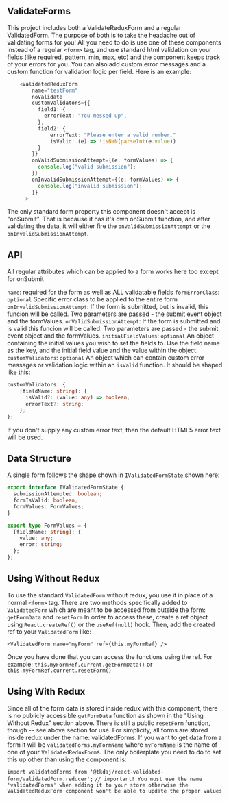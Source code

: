 ## ValidateForms

This project includes both a ValidateReduxForm and a regular ValidatedForm.
The purpose of both is to take the headache out of validating forms for you!
All you need to do is use one of these components instead of a regular `<form>` tag,
and use standard html validation on your fields (like required, pattern, min, max, etc)
and the component keeps track of your errors for you. You can also add custom error messages
and a custom function for validation logic per field. Here is an example:

```typescript
    <ValidatedReduxForm
        name="testForm"
        noValidate
        customValidators={{
          field1: {
            errorText: "You messed up",
          },
          field2: {
              errorText: "Please enter a valid number."
              isValid: (e) => !isNaN(parseInt(e.value))
          }
        }}
        onValidSubmissionAttempt={(e, formValues) => {
          console.log("valid submission");
        }}
        onInvalidSubmissionAttempt={(e, formValues) => {
          console.log("invalid submission");
        }}
      >
```

The only standard form property this component doesn't accept is "onSubmit". That is because
it has it's own onSubmit function, and after validating the data, it will either fire the
`onValidSubmissionAttempt` or the `onInvalidSubmissionAttempt`.

## API

All regular attributes which can be applied to a form works here too except for onSubmit

`name`: required for the form as well as ALL validatable fields
`formErrorClass`: `optional` Specific error class to be applied to the entire form
`onInvalidSubmissionAttempt`: If the form is submitted, but is invalid, this funcion will be called. Two parameters are passed - the submit event object and the formValues.
`onValidSubmissionAttempt`: If the form is submitted and is valid this funcion will be called. Two parameters are passed - the submit event object and the formValues.
`initialFieldValues`: `optional` An object containing the initial values you wish to set the fields to. Use the field name as the key, and the initial field value and the value within the object.
`customValidators`: `optional` An object which can contain custom error messages or validation logic within an `isValid` function. It should be shaped like this:

```typescript
customValidators: {
    [fieldName: string]: {
      isValid?: (value: any) => boolean;
      errorText?: string;
    };
};
```

If you don't supply any custom error text, then the default HTML5 error text will be used.

## Data Structure

A single form follows the shape shown in `IValidatedFormState` shown here:

```typescript
export interface IValidatedFormState {
  submissionAttempted: boolean;
  formIsValid: boolean;
  formValues: FormValues;
}

export type FormValues = {
  [fieldName: string]: {
    value: any;
    error: string;
  };
};
```

## Using Without Redux

To use the standard `ValidatedForm` without redux, you use it in place of a normal `<form>` tag.
There are two methods specifically added to `ValidatedForm` which are meant to be accessed from
outside the form:
`getFormData` and `resetForm`
In order to access these, create a ref object using `React.createRef()` or the `useRef(null)` hook.
Then, add the created ref to your `ValidatedForm` like:

`<ValidatedForm name="myForm" ref={this.myFormRef} />`

Once you have done that you can access the functions using the ref. For example:
`this.myFormRef.current.getFormData()` or `this.myFormRef.current.resetForm()`

## Using With Redux

Since all of the form data is stored inside redux with this component, there is no publicly
accessible `getFormData` function as shown in the "Using Without Redux" section above.
There is still a public `resetForm` function, though -- see above section for use.
For simplicity, all forms are stored inside redux under the name: validatedForms.
If you want to get data from a form it will be `validatedForms.myFormName` where `myFormName`
is the name of one of your `ValidatedReduxForm`s. The only boilerplate you need to do to
set this up other than using the component is:

`import validatedForms from '@tkdaj/react-validated-form/validatedForm.reducer';`
`// important! You must use the name 'validatedForms' when adding it to your store otherwise the ValidatedReduxForm component won't be able to update the proper values`
